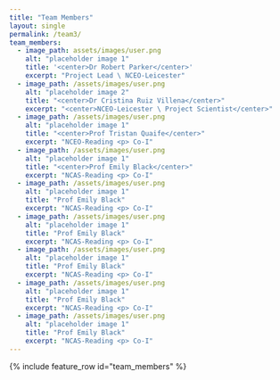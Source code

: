 ```yaml
---
title: "Team Members"
layout: single
permalink: /team3/
team_members:
  - image_path: assets/images/user.png
    alt: "placeholder image 1"
    title: '<center>Dr Robert Parker</center>'
    excerpt: "Project Lead \ NCEO-Leicester"
  - image_path: /assets/images/user.png
    alt: "placeholder image 2"
    title: "<center>Dr Cristina Ruiz Villena</center>"
    excerpt: "<center>NCEO-Leicester \ Project Scientist</center>"
  - image_path: /assets/images/user.png
    alt: "placeholder image 1"
    title: "<center>Prof Tristan Quaife</center>"
    excerpt: "NCEO-Reading <p> Co-I"
  - image_path: /assets/images/user.png
    alt: "placeholder image 1"
    title: "<center>Prof Emily Black</center>"
    excerpt: "NCAS-Reading <p> Co-I"
  - image_path: /assets/images/user.png
    alt: "placeholder image 1"
    title: "Prof Emily Black"
    excerpt: "NCAS-Reading <p> Co-I"
  - image_path: /assets/images/user.png
    alt: "placeholder image 1"
    title: "Prof Emily Black"
    excerpt: "NCAS-Reading <p> Co-I"
  - image_path: /assets/images/user.png
    alt: "placeholder image 1"
    title: "Prof Emily Black"
    excerpt: "NCAS-Reading <p> Co-I"
  - image_path: /assets/images/user.png
    alt: "placeholder image 1"
    title: "Prof Emily Black"
    excerpt: "NCAS-Reading <p> Co-I"
  - image_path: /assets/images/user.png
    alt: "placeholder image 1"
    title: "Prof Emily Black"
    excerpt: "NCAS-Reading <p> Co-I"
---
```



{% include feature_row id="team_members" %}
